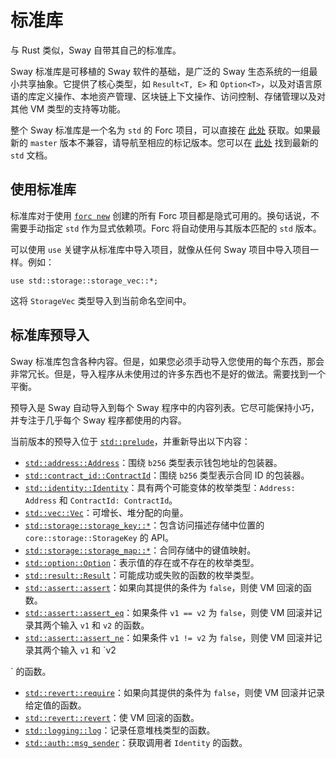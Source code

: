 
# 标准库

与 Rust 类似，Sway 自带其自己的标准库。

Sway 标准库是可移植的 Sway 软件的基础，是广泛的 Sway 生态系统的一组最小共享抽象。它提供了核心类型，如 `Result<T, E>` 和 `Option<T>`，以及对语言原语的库定义操作、本地资产管理、区块链上下文操作、访问控制、存储管理以及对其他 VM 类型的支持等功能。

整个 Sway 标准库是一个名为 `std` 的 Forc 项目，可以直接在 [此处](https://github.com/FuelLabs/sway/tree/master/sway-lib-std) 获取。如果最新的 `master` 版本不兼容，请导航至相应的标记版本。您可以在 [此处](https://fuellabs.github.io/sway/master/std/) 找到最新的 `std` 文档。

## 使用标准库

标准库对于使用 [`forc new`](../forc/commands/forc_new.md) 创建的所有 Forc 项目都是隐式可用的。换句话说，不需要手动指定 `std` 作为显式依赖项。Forc 将自动使用与其版本匹配的 `std` 版本。

可以使用 `use` 关键字从标准库中导入项目，就像从任何 Sway 项目中导入项目一样。例如：

```sway
use std::storage::storage_vec::*;
```

这将 `StorageVec` 类型导入到当前命名空间中。

## 标准库预导入

Sway 标准库包含各种内容。但是，如果您必须手动导入您使用的每个东西，那会非常冗长。但是，导入程序从未使用过的许多东西也不是好的做法。需要找到一个平衡。

预导入是 Sway 自动导入到每个 Sway 程序中的内容列表。它尽可能保持小巧，并专注于几乎每个 Sway 程序都使用的内容。

当前版本的预导入位于 [`std::prelude`](https://github.com/FuelLabs/sway/blob/master/sway-lib-std/src/prelude.sw)，并重新导出以下内容：

- [`std::address::Address`](https://github.com/FuelLabs/sway/blob/master/sway-lib-std/src/address.sw)：围绕 `b256` 类型表示钱包地址的包装器。
- [`std::contract_id::ContractId`](https://github.com/FuelLabs/sway/blob/master/sway-lib-std/src/contract_id.sw)：围绕 `b256` 类型表示合同 ID 的包装器。
- [`std::identity::Identity`](https://github.com/FuelLabs/sway/blob/master/sway-lib-std/src/identity.sw)：具有两个可能变体的枚举类型：`Address: Address` 和 `ContractId: ContractId`。
- [`std::vec::Vec`](https://github.com/FuelLabs/sway/blob/master/sway-lib-std/src/vec.sw)：可增长、堆分配的向量。
- [`std::storage::storage_key::*`](https://github.com/FuelLabs/sway/blob/master/sway-lib-std/src/storage/storage_key.sw)：包含访问描述存储中位置的 `core::storage::StorageKey` 的 API。
- [`std::storage::storage_map::*`](https://github.com/FuelLabs/sway/blob/master/sway-lib-std/src/storage/storage_map.sw)：合同存储中的键值映射。
- [`std::option::Option`](https://github.com/FuelLabs/sway/blob/master/sway-lib-std/src/option.sw)：表示值的存在或不存在的枚举类型。
- [`std::result::Result`](https://github.com/FuelLabs/sway/blob/master/sway-lib-std/src/result.sw)：可能成功或失败的函数的枚举类型。
- [`std::assert::assert`](https://github.com/FuelLabs/sway/blob/master/sway-lib-std/src/assert.sw)：如果向其提供的条件为 `false`，则使 VM 回滚的函数。
- [`std::assert::assert_eq`](https://github.com/FuelLabs/sway/blob/master/sway-lib-std/src/assert.sw)：如果条件 `v1 == v2` 为 `false`，则使 VM 回滚并记录其两个输入 `v1` 和 `v2` 的函数。
- [`std::assert::assert_ne`](https://github.com/FuelLabs/sway/blob/master/sway-lib-std/src/assert.sw)：如果条件 `v1 != v2` 为 `false`，则使 VM 回滚并记录其两个输入 `v1` 和 `v2

` 的函数。
- [`std::revert::require`](https://github.com/FuelLabs/sway/blob/master/sway-lib-std/src/revert.sw)：如果向其提供的条件为 `false`，则使 VM 回滚并记录给定值的函数。
- [`std::revert::revert`](https://github.com/FuelLabs/sway/blob/master/sway-lib-std/src/revert.sw)：使 VM 回滚的函数。
- [`std::logging::log`](https://github.com/FuelLabs/sway/blob/master/sway-lib-std/src/logging.sw)：记录任意堆栈类型的函数。
- [`std::auth::msg_sender`](https://github.com/FuelLabs/sway/blob/master/sway-lib-std/src/auth.sw)：获取调用者 `Identity` 的函数。


